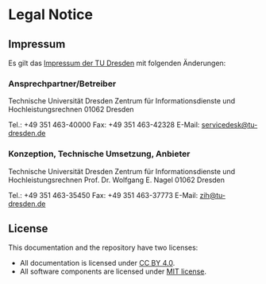 # Legal Notice

## Impressum

Es gilt das [Impressum der TU Dresden](https://tu-dresden.de/impressum) mit folgenden Änderungen:

### Ansprechpartner/Betreiber

Technische Universität Dresden
Zentrum für Informationsdienste und Hochleistungsrechnen
01062 Dresden

Tel.: +49 351 463-40000
Fax: +49 351 463-42328
E-Mail: servicedesk@tu-dresden.de

### Konzeption, Technische Umsetzung, Anbieter

Technische Universität Dresden
Zentrum für Informationsdienste und Hochleistungsrechnen
Prof. Dr. Wolfgang E. Nagel
01062 Dresden

Tel.: +49 351 463-35450
Fax: +49 351 463-37773
E-Mail: zih@tu-dresden.de

## License

This documentation and the repository have two licenses:

* All documentation is licensed under [CC BY 4.0](https://creativecommons.org/licenses/by/4.0/).
* All software components are licensed under [MIT license](https://opensource.org/licenses/MIT).
